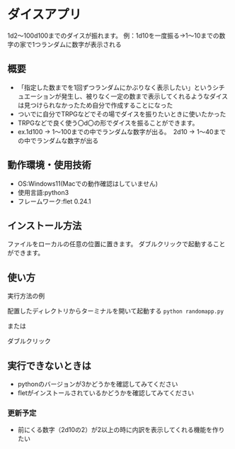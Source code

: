 # ダイスアプリ
1d2～100d100までのダイスが振れます。
例：1d10を一度振る->1～10までの数字の家で1つランダムに数字が表示される

## 概要

- 「指定した数までを1回ずつランダムにかぶりなく表示したい」というシチュエーションが発生し、被りなく一定の数まで表示してくれるようなダイスは見つけられなかったため自分で作成することになった
- ついでに自分でTRPGなどでその場でダイスを振りたいときに使いたかった
- TRPGなどで良く使う〇d〇の形でダイスを振ることができます。
- ex.1d100 → 1～100までの中でランダムな数字が出る。　2d10 → 1～40までの中でランダムな数字が出る

## 動作環境・使用技術
- OS:Windows11(Macでの動作確認はしていません)
- 使用言語:python3
- フレームワーク:flet 0.24.1

## インストール方法

ファイルをローカルの任意の位置に置きます。
ダブルクリックで起動することができます。

## 使い方

実行方法の例

配置したディレクトリからターミナルを開いて起動する
```python randomapp.py```

または

ダブルクリック

## 実行できないときは
- pythonのバージョンが3かどうかを確認してみてください
- fletがインストールされているかどうかを確認してみてください

### 更新予定
- 前にくる数字（2d10の2）が2以上の時に内訳を表示してくれる機能を作りたい
